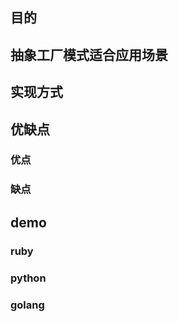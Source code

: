 ## 目的

## 抽象工厂模式适合应用场景


## 实现方式


## 优缺点

### 优点



### 缺点



## demo

### ruby


### python


### golang
